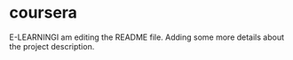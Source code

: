 # coursera
E-LEARNINGI am editing the README file. Adding some more details about the project description.
